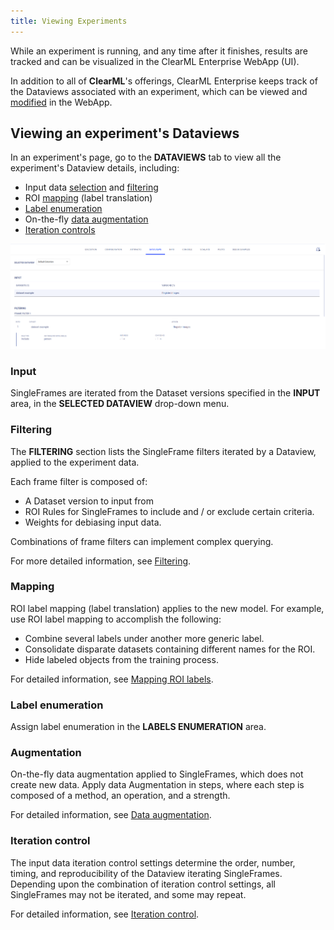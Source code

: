 ```yaml
---
title: Viewing Experiments
---
```


While an experiment is running, and any time after it finishes, results are tracked and can be visualized in the ClearML 
Enterprise WebApp (UI). 

In addition to all of **ClearML**'s offerings, ClearML Enterprise keeps track of the Dataviews associated with an 
experiment, which can be viewed and [modified](webapp_exp_modifying.md) in the WebApp.

## Viewing an experiment's Dataviews 

In an experiment's page, go to the **DATAVIEWS** tab to view all the experiment's Dataview details, including:
* Input data [selection](#dataset-versions) and [filtering](#filtering)
* ROI [mapping](#mapping) (label translation)
* [Label enumeration](#label-enumeration)
* On-the-fly [data augmentation](#augmentation)
* [Iteration controls](#iteration-control)

![image](../../img/hyperdatasets/web-app/dataview_tab.png)

### Input

SingleFrames are iterated from the Dataset versions specified in the **INPUT** area, in the **SELECTED DATAVIEW** drop-down 
menu.


### Filtering

The **FILTERING** section lists the SingleFrame filters iterated by a Dataview, applied to the experiment data. 

Each frame filter is composed of: 
* A Dataset version to input from 
* ROI Rules for SingleFrames to include and / or exclude certain criteria.
* Weights for debiasing input data. 
  
Combinations of frame filters can implement complex querying. 

For more detailed information, see [Filtering](../dataviews.md#filtering).

### Mapping

ROI label mapping (label translation) applies to the new model. For example, use ROI label mapping to accomplish the following: 

* Combine several labels under another more generic label.
* Consolidate disparate datasets containing different names for the ROI.
* Hide labeled objects from the training process.

For detailed information, see [Mapping ROI labels](../dataviews.md#mapping-roi-labels).

### Label enumeration

Assign label enumeration in the **LABELS ENUMERATION** area.

### Augmentation

On-the-fly data augmentation applied to SingleFrames, which does not create new data. Apply data Augmentation in steps, 
where each step is composed of a method, an operation, and a strength.
 
For detailed information, see [Data augmentation](../dataviews.md#data-augmentation).

### Iteration control

The input data iteration control settings determine the order, number, timing, and reproducibility of the Dataview iterating 
SingleFrames. Depending upon the combination of iteration control settings, all SingleFrames may not be iterated, and some may repeat. 

For detailed information, see [Iteration control](../dataviews.md#iteration-control).


